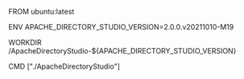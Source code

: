 FROM ubuntu:latest

ENV APACHE_DIRECTORY_STUDIO_VERSION=2.0.0.v20211010-M19

WORKDIR /ApacheDirectoryStudio-${APACHE_DIRECTORY_STUDIO_VERSION}

CMD ["./ApacheDirectoryStudio"]                             
